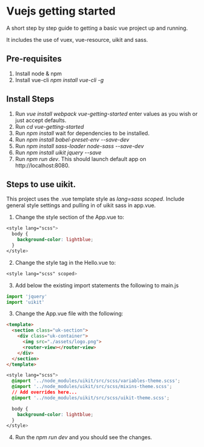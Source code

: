  # Vuejs getting started
A short step by step guide to getting a basic vue project up and running.

It includes the use of vuex, vue-resource, uikit and sass.

## Pre-requisites
1. Install node & npm
2. Install vue-cli *npm install vue-cli -g*

## Install Steps
1. Run *vue install webpack vue-getting-started* enter values as you wish or just accept defaults.
2. Run *cd vue-getting-started*
3. Run *npm install* wait for dependencies to be installed.
4. Run *npm install babel-preset-env --save-dev*
5. Run *npm install sass-loader node-sass --save-dev*
6. Run *npm install uikit jquery --save*
7. Run *npm run dev*. This should launch default app on http://localhost:8080.

## Steps to use uikit.
This project uses the .vue template style as *lang=sass scoped*. 
Include general style settings and pulling in of uikit sass in app.vue.
1. Change the style section of the App.vue to:
```scss
<style lang="scss">
  body {
    background-color: lightblue;
  }
</style>
```
2. Change the style tag in the Hello.vue to:
```scss
<style lang="scss" scoped>
```
3. Add below the existing import statements the following to main.js
```js
import 'jquery'
import 'uikit'
```
3. Change the App.vue file with the following:
```html
<template>
  <section class="uk-section">
    <div class="uk-container">
      <img src="./assets/logo.png">
      <router-view></router-view>
    </div>
  </section>
</template>
```
```css
<style lang="scss">
  @import '../node_modules/uikit/src/scss/variables-theme.scss';
  @import '../node_modules/uikit/src/scss/mixins-theme.scss';
  // Add overrides here...
  @import '../node_modules/uikit/src/scss/uikit-theme.scss';

  body {
    background-color: lightblue;
  }
</style>
```
4. Run the *npm run dev* and you should see the changes.
